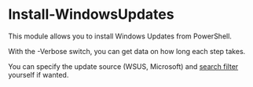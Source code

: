 # Install-WindowsUpdates

This module allows you to install Windows Updates from PowerShell.

With the -Verbose switch, you can get data on how long each step takes.

You can specify the update source (WSUS, Microsoft) and [search filter](https://msdn.microsoft.com/en-us/library/windows/desktop/aa386526\(v=vs.85\).aspx) yourself if wanted.
